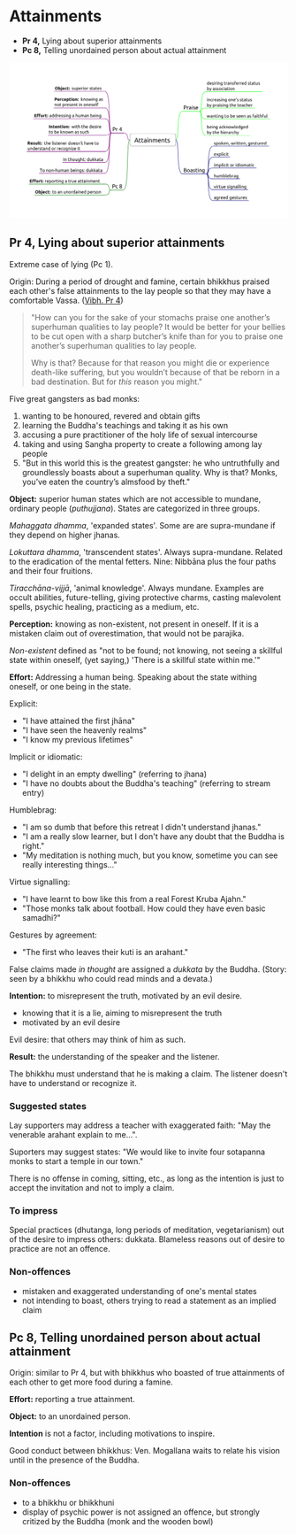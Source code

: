 # Attainments

-   **Pr 4,** Lying about superior attainments
-   **Pc 8,** Telling unordained person about actual attainment

![Attainments](./includes/mindmaps/attainments.png)

## Pr 4, Lying about superior attainments

Extreme case of lying (Pc 1).

Origin: During a period of drought and famine, certain bhikkhus praised each
other's false attainments to the lay people so that they may have a comfortable
Vassa. ([Vibh. Pr 4](https://suttacentral.net/pli-tv-bu-vb-pj4/en/brahmali))

> "How can you for the sake of your stomachs praise one another’s superhuman
> qualities to lay people? It would be better for your bellies to be cut open
> with a sharp butcher’s knife than for you to praise one another’s superhuman
> qualities to lay people.
>
> Why is that? Because for that reason you might die or experience death-like
> suffering, but you wouldn’t because of that be reborn in a bad destination.
> But for *this* reason you might."

<!-- latex
\clearpage
-->

Five great gangsters as bad monks:

1. wanting to be honoured, revered and obtain gifts
2. learning the Buddha's teachings and taking it as his own
3. accusing a pure practitioner of the holy life of sexual intercourse
4. taking and using Sangha property to create a following among lay people
5. "But in this world this is the greatest gangster: he who untruthfully and
   groundlessly boasts about a superhuman quality. Why is that? Monks, you’ve
   eaten the country’s almsfood by theft."

**Object:** superior human states which are not accessible to mundane, ordinary
people (*puthujjana*). States are categorized in three groups.

*Mahaggata dhamma*, 'expanded states'. Some are are supra-mundane if they depend
on higher jhanas.

*Lokuttara dhamma*, 'transcendent states'. Always supra-mundane. Related to the
eradication of the mental fetters. Nine: Nibbāna plus the four paths and their
four fruitions.

*Tiracchāna-vijjā*, 'animal knowledge'. Always mundane. Examples are occult
abilities, future-telling, giving protective charms, casting malevolent spells,
psychic healing, practicing as a medium, etc.

**Perception:** knowing as non-existent, not present in oneself. If it is a
mistaken claim out of overestimation, that would not be parajika.

*Non-existent* defined as "not to be found; not knowing, not seeing a skillful
state within oneself, (yet saying,) 'There is a skillful state within me.'"

**Effort:** Addressing a human being. Speaking about the state withing oneself,
or one being in the state.

Explicit:

- "I have attained the first jhāna"
- "I have seen the heavenly realms"
- "I know my previous lifetimes"

Implicit or idiomatic:

- "I delight in an empty dwelling" (referring to jhana)
- "I have no doubts about the Buddha's teaching" (referring to stream entry)

Humblebrag:

- "I am so dumb that before this retreat I didn't understand jhanas."
- "I am a really slow learner, but I don't have any doubt that the Buddha is right."
- "My meditation is nothing much, but you know, sometime you can see really interesting things..."

Virtue signalling:

- "I have learnt to bow like this from a real Forest Kruba Ajahn."
- "Those monks talk about football. How could they have even basic samadhi?"

Gestures by agreement:

- "The first who leaves their kuti is an arahant."

False claims made *in thought* are assigned a *dukkata* by the Buddha. (Story:
seen by a bhikkhu who could read minds and a devata.)

**Intention:** to misrepresent the truth, motivated by an evil desire.

- knowing that it is a lie, aiming to misrepresent the truth
- motivated by an evil desire

Evil desire: that others may think of him as such.

**Result:** the understanding of the speaker and the listener.

The bhikkhu must understand that he is making a claim. The listener doesn't have
to understand or recognize it.

### Suggested states

Lay supporters may address a teacher with exaggerated faith: "May the venerable
arahant explain to me...".

Suporters may suggest states: "We would like to invite four sotapanna monks to
start a temple in our town."

There is no offense in coming, sitting, etc., as long as the intention is just to
accept the invitation and not to imply a claim.

### To impress

Special practices (dhutanga, long periods of meditation, vegetarianism) out of
the desire to impress others: dukkata. Blameless reasons out of desire to
practice are not an offence.

### Non-offences

- mistaken and exaggerated understanding of one's mental states
- not intending to boast, others trying to read a statement as an implied claim

## Pc 8, Telling unordained person about actual attainment

Origin: similar to Pr 4, but with bhikkhus who boasted of true attainments of
each other to get more food during a famine.

**Effort:** reporting a true attainment.

**Object:** to an unordained person.

**Intention** is not a factor, including motivations to inspire.

Good conduct between bhikkhus: Ven. Mogallana waits to relate his vision until
in the presence of the Buddha.

### Non-offences

- to a bhikkhu or bhikkhuni
- display of psychic power is not assigned an offence, but strongly critized by
  the Buddha (monk and the wooden bowl)

